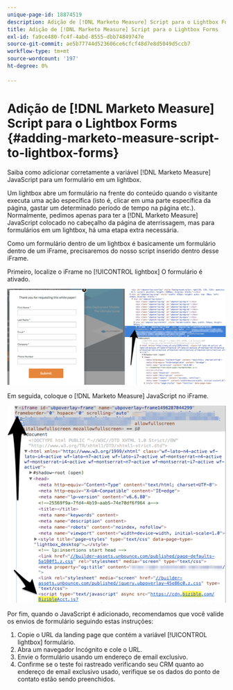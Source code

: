 ```yaml
---
unique-page-id: 18874519
description: Adição de [!DNL Marketo Measure] Script para o Lightbox Forms - [!DNL Marketo Measure] - Documentação do produto
title: Adição de [!DNL Marketo Measure] Script para o Lightbox Forms
exl-id: fa9ce480-fc4f-4abd-8555-dbb74849747e
source-git-commit: ae5b77744d523606ce6cfcf48d7e8d5049d5ccb7
workflow-type: tm+mt
source-wordcount: '197'
ht-degree: 0%

---
```


# Adição de [!DNL Marketo Measure] Script para o Lightbox Forms {#adding-marketo-measure-script-to-lightbox-forms}

Saiba como adicionar corretamente a variável [!DNL Marketo Measure] JavaScript para um formulário em um lightbox.

Um lightbox abre um formulário na frente do conteúdo quando o visitante executa uma ação específica (isto é, clicar em uma parte específica da página, gastar um determinado período de tempo na página etc.). Normalmente, pedimos apenas para ter a [!DNL Marketo Measure] JavaScript colocado no cabeçalho da página de aterrissagem, mas para formulários em um lightbox, há uma etapa extra necessária.

Como um formulário dentro de um lightbox é basicamente um formulário dentro de um iFrame, precisaremos do nosso script inserido dentro desse iFrame.

Primeiro, localize o iFrame no [!UICONTROL lightbox] O formulário é ativado.

![](assets/1.png)

Em seguida, coloque o [!DNL Marketo Measure] JavaScript no iFrame.

![](assets/2.png)

Por fim, quando o JavaScript é adicionado, recomendamos que você valide os envios de formulário seguindo estas instruções:

1. Copie o URL da landing page que contém a variável [!UICONTROL lightbox] formulário.
1. Abra um navegador Incógnito e cole o URL.
1. Envie o formulário usando um endereço de email exclusivo.
1. Confirme se o teste foi rastreado verificando seu CRM quanto ao endereço de email exclusivo usado, verifique se os dados do ponto de contato estão sendo preenchidos.

